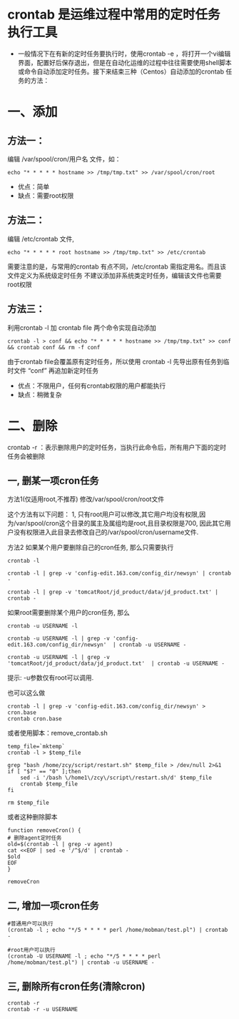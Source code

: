 # crontab 是运维过程中常用的定时任务执行工具

- 一般情况下在有新的定时任务要执行时，使用crontab -e ，将打开一个vi编辑界面，配置好后保存退出，但是在自动化运维的过程中往往需要使用shell脚本或命令自动添加定时任务。接下来结束三种（Centos）自动添加的crontab 任务的方法：

# 一、添加

## 方法一：

编辑 /var/spool/cron/用户名 文件，如：
```
echo "* * * * * hostname >> /tmp/tmp.txt" >> /var/spool/cron/root
```
- 优点：简单
- 缺点：需要root权限

## 方法二：

编辑 /etc/crontab 文件,
```
echo "* * * * * root hostname >> /tmp/tmp.txt" >> /etc/crontab
```
需要注意的是，与常用的crontab 有点不同，/etc/crontab 需指定用名。而且该文件定义为系统级定时任务 不建议添加非系统类定时任务，编辑该文件也需要root权限

## 方法三：

利用crontab -l 加 crontab file 两个命令实现自动添加
```
crontab -l > conf && echo "* * * * * hostname >> /tmp/tmp.txt" >> conf && crontab conf && rm -f conf
```
由于crontab file会覆盖原有定时任务，所以使用 crontab -l 先导出原有任务到临时文件 “conf” 再追加新定时任务

- 优点：不限用户，任何有crontab权限的用户都能执行
- 缺点：稍微复杂

# 二、删除

crontab -r ：表示删除用户的定时任务，当执行此命令后，所有用户下面的定时任务会被删除

## 一, 删某一项cron任务

方法1(仅适用root,不推荐)
修改/var/spool/cron/root文件

这个方法有以下问题：
1, 只有root用户可以修改,其它用户均没有权限,因为/var/spool/cron这个目录的属主及属组均是root,且目录权限是700, 因此其它用户没有权限进入此目录去修改自己的/var/spool/cron/username文件.

方法2
如果某个用户要删除自己的cron任务, 那么只需要执行
```
crontab -l

crontab -l | grep -v 'config-edit.163.com/config_dir/newsyn' | crontab -

crontab -l | grep -v 'tomcatRoot/jd_product/data/jd_product.txt' | crontab -
```

如果root需要删除某个用户的cron任务, 那么
```
crontab -u USERNAME -l

crontab -u USERNAME -l | grep -v 'config-edit.163.com/config_dir/newsyn'  | crontab -u USERNAME -

crontab -u USERNAME -l | grep -v 'tomcatRoot/jd_product/data/jd_product.txt'  | crontab -u USERNAME -
```

提示: -u参数仅有root可以调用.

也可以这么做
```
crontab -l | grep -v 'config-edit.163.com/config_dir/newsyn' > cron.base
crontab cron.base
```

或者使用脚本：remove_crontab.sh
```
temp_file=`mktemp` 
crontab -l > $temp_file

grep "bash /home/zcy/script/restart.sh" $temp_file > /dev/null 2>&1
if [ "$?" == "0" ];then
    sed -i '/bash \/home1\/zcy\/script\/restart.sh/d' $temp_file
    crontab $temp_file
fi
 
rm $temp_file
```

或者这种删除脚本
```
function removeCron() {
# 删除agent定时任务
old=$(crontab -l | grep -v agent)
cat <<EOF | sed -e '/^$/d' | crontab -
$old
EOF
}

removeCron
```

## 二, 增加一项cron任务
```
#普通用户可以执行
(crontab -l ; echo "*/5 * * * * perl /home/mobman/test.pl") | crontab -
 
#root用户可以执行
(crontab -U USERNAME -l ; echo "*/5 * * * * perl /home/mobman/test.pl") | crontab -u USERNAME -
```

## 三, 删除所有cron任务(清除cron)
```
crontab -r
crontab -r -u USERNAME
```
